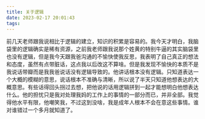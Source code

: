 ```yaml
---
title: 关于逻辑 
date: 2023-02-17 20:01:43
tags:
---
```

前几天老师跟我说相比于逻辑的建立，知识的积累是容易的。我今天才明白，我脑袋里的逻辑确实是稀有资源，之前我老师跟我说那个姓黄的特别牛逼的其实脑袋里也没有逻辑，但是我今天跟我爸沟通的不愉快使我反思，我表明了自己真正的想法和态度，虽然有点带脏话，这点我以后改这不算啥。但是我发现不愉快的本质不是我说话带瓣而是我我爸说话没有逻辑导致的。他讲话根本没有逻辑。只知道表达一个大概的模糊的意思，说话根本不准确与清晰，所以说了半天只知道他想表达的大概意思。有些话得回头拐过去想，把他说的话用逻辑拼到一起才能想明白他想表达什么。他的担忧只是我对处理我妈的工作上的事情的一部分而已，并非全部。我觉得他水平有限，他嘲笑我，不过这到没啥，我是成年人根本不会在意这些事情。谁对谁错过一个多月就知道了。
